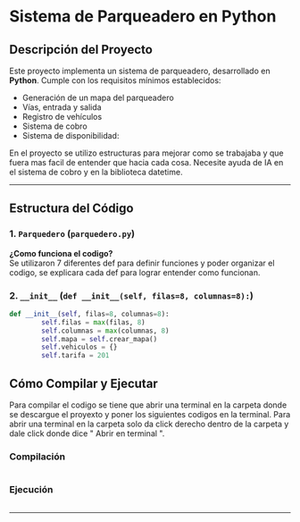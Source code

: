 # Sistema de Parqueadero en Python

## Descripción del Proyecto

Este proyecto implementa un sistema de parqueadero, desarrollado en **Python**. Cumple con los requisitos mínimos establecidos:

- Generación de un mapa del parqueadero
- Vías, entrada y salida
- Registro de vehículos
- Sistema de cobro
- Sistema de disponibilidad:

En el proyecto se utilizo estructuras para mejorar como se trabajaba y que fuera mas facil de entender que hacia cada cosa. Necesite ayuda de IA en el sistema de cobro y en la biblioteca datetime.

---

## Estructura del Código

### 1. `Parquedero` (`parquedero.py`)

**¿Como funciona el codigo?** <br>
Se utilizaron 7 diferentes def para definir funciones y poder organizar el codigo, se explicara cada def para lograr entender como funcionan.


### 2. `__init__` (`def __init__(self, filas=8, columnas=8):`)

```python
def __init__(self, filas=8, columnas=8):
        self.filas = max(filas, 8)
        self.columnas = max(columnas, 8)
        self.mapa = self.crear_mapa()
        self.vehiculos = {}
        self.tarifa = 201
```


## Cómo Compilar y Ejecutar

Para compilar el codigo se tiene que abrir una terminal en la carpeta donde se descargue el proyexto y poner los siguientes codigos en la terminal.
Para abrir una terminal en la carpeta solo da click derecho dentro de la carpeta y dale click donde dice " Abrir en terminal ".

### Compilación
```bash

```

### Ejecución
```bash

```

---
